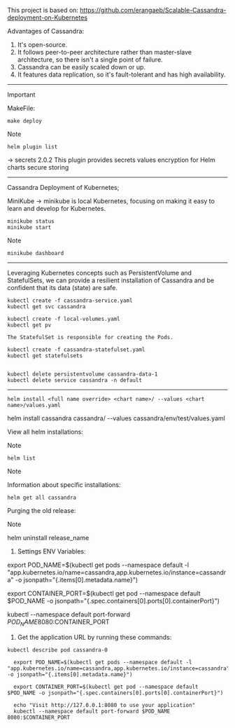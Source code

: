 This project is based on: https://github.com/erangaeb/Scalable-Cassandra-deployment-on-Kubernetes

Advantages of Cassandra:

1. It's open-source.
2. It follows peer-to-peer architecture rather than master-slave architecture, so there isn't a single point of failure.
3. Cassandra can be easily scaled down or up.
4. It features data replication, so it's fault-tolerant and has high availability.

_____
> [!IMPORTANT] 
> MakeFile:
> ```
> make deploy
> ```


> [!NOTE] 
> ```
> helm plugin list
> ```
> -> secrets 2.0.2   This plugin provides secrets values encryption for Helm charts secure storing

____


Cassandra Deployment of Kubernetes;

MiniKube -> minikube is local Kubernetes, focusing on making it easy to learn and develop for Kubernetes.
```
minikube status
minikube start
```
> [!NOTE] 
> ```
> minikube dashboard
> ```
____

Leveraging Kubernetes concepts such as PersistentVolume and StatefulSets, we can provide a resilient installation of Cassandra and be confident that its data (state) are safe.

```
kubectl create -f cassandra-service.yaml
kubectl get svc cassandra

kubectl create -f local-volumes.yaml
kubectl get pv

The StatefulSet is responsible for creating the Pods.

kubectl create -f cassandra-statefulset.yaml
kubectl get statefulsets


kubectl delete persistentvolume cassandra-data-1
kubectl delete service cassandra -n default
```
____
```
helm install <full name override> <chart name>/ --values <chart name>/values.yaml
```

helm install cassandra cassandra/ --values cassandra/env/test/values.yaml

View all helm installations:

> [!NOTE]
> ```
> helm list
> ```

> [!NOTE]
> Information about specific installations:
> ```
> helm get all cassandra
> ```

Purging the old release:

> [!NOTE]
> helm uninstall release_name


1. Settings ENV Variables:

export POD_NAME=$(kubectl get pods --namespace default -l "app.kubernetes.io/name=cassandra,app.kubernetes.io/instance=cassandra" -o jsonpath="{.items[0].metadata.name}")


export CONTAINER_PORT=$(kubectl get pod --namespace default $POD_NAME -o jsonpath="{.spec.containers[0].ports[0].containerPort}")

kubectl --namespace default port-forward $POD_NAME 8080:$CONTAINER_PORT




1. Get the application URL by running these commands:

```
kubectl describe pod cassandra-0
```

```
  export POD_NAME=$(kubectl get pods --namespace default -l "app.kubernetes.io/name=cassandra,app.kubernetes.io/instance=cassandra" -o jsonpath="{.items[0].metadata.name}")

  export CONTAINER_PORT=$(kubectl get pod --namespace default $POD_NAME -o jsonpath="{.spec.containers[0].ports[0].containerPort}")

  echo "Visit http://127.0.0.1:8080 to use your application"
  kubectl --namespace default port-forward $POD_NAME 8080:$CONTAINER_PORT
```
